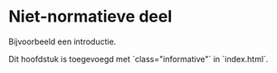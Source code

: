 # Niet-normatieve deel

Bijvoorbeeld een introductie.

<p class="note" title="index">
Dit hoofdstuk is toegevoegd met `class="informative"` in `index.html`.
</p>